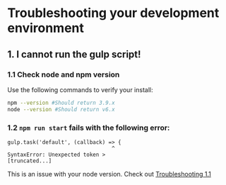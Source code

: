 # Troubleshooting your development environment

## 1. I cannot run the gulp script!

### 1.1 Check node and npm version
Use the following commands to verify your install:

```bash
npm --version #Should return 3.9.x
node --version #Should return v6.x
```

### 1.2 `npm run start` fails with the following error:
```
gulp.task('default', (callback) => {
                                 ^
SyntaxError: Unexpected token >
[truncated...]
```

This is an issue with your node version. Check out [Troubleshooting 1.1](#Header1.1)